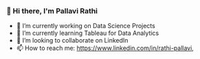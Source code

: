 ### 👋 Hi there, I'm Pallavi Rathi
- 🔭 I’m currently working on Data Science Projects
- 🌱 I’m currently learning Tableau for Data Analytics
- 👯 I’m looking to collaborate on LinkedIn
- 📫 How to reach me: https://www.linkedin.com/in/rathi-pallavi, 

<!--
**r-plv/r-plv** is a ✨ _special_ ✨ repository because its `README.md` (this file) appears on your GitHub profile.

Here are some ideas to get you started:

-->

